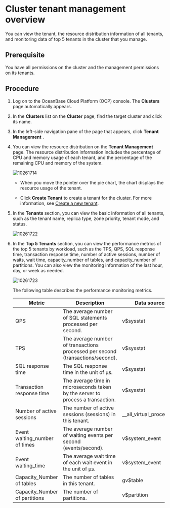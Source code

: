 Cluster tenant management overview 
=======================================================

You can view the tenant, the resource distribution information of all tenants, and monitoring data of top 5 tenants in the cluster that you manage. 

**Prerequisite** 
-------------------------------------

You have all permissions on the cluster and the management permissions on its tenants.

**Procedure** 
----------------------------------

1. Log on to the OceanBase Cloud Platform (OCP) console. The **Clusters** page automatically appears.

   

2. In the **Clusters** list on the **Cluster** page, find the target cluster and click its name.

   

3. In the left-side navigation pane of the page that appears, click **Tenant Management** .

   

4. You can view the resource distribution on the **Tenant Management** page. The resource distribution information includes the percentage of CPU and memory usage of each tenant, and the percentage of the remaining CPU and memory of the system. 

   ![10261714](https://help-static-aliyun-doc.aliyuncs.com/assets/img/en-US/2825667361/p344188.png)
   * When you move the pointer over the pie chart, the chart displays the resource usage of the tenant.

     
   
   * Click **Create Tenant** to create a tenant for the cluster. For more information, see [Create a new tenant](/en-US/3.ob-cloud-platform/5.manage-tenants/2.basic-tenant-operations/2.create-a-tenant-1.md).

     
   

   

5. In the **Tenants** section, you can view the basic information of all tenants, such as the tenant name, replica type, zone priority, tenant mode, and status.

   ![10261722](https://help-static-aliyun-doc.aliyuncs.com/assets/img/en-US/2825667361/p344196.png)
   

6. In the **Top 5 Tenants** section, you can view the performance metrics of the top 5 tenants by workload, such as the TPS, QPS, SQL response time, transaction response time, number of active sessions, number of waits, wait time, capacity_number of tables, and capacity_number of partitions. You can also view the monitoring information of the last hour, day, or week as needed. 

   ![10261723](https://help-static-aliyun-doc.aliyuncs.com/assets/img/en-US/2825667361/p344198.png)

   The following table describes the performance monitoring metrics. 
   

   |            Metric             |                                  Description                                   |        Data source        |
   |-------------------------------|--------------------------------------------------------------------------------|---------------------------|
   | QPS                           | The average number of SQL statements processed per second.                     | v$sysstat                 |
   | TPS                           | The average number of transactions processed per second (transactions/second). | v$sysstat                 |
   | SQL response time             | The SQL response time in the unit of µs.                                       | v$sysstat                 |
   | Transaction response time     | The average time in microseconds taken by the server to process a transaction. | v$sysstat                 |
   | Number of active sessions     | The number of active sessions (sessions) in this tenant.                       | __all_virtual_processlist |
   | Event waiting_number of times | The average number of waiting events per second (events/second).               | v$system_event            |
   | Event waiting_time            | The average wait time of each wait event in the unit of μs.                    | v$system_event            |
   | Capacity_Number of tables     | The number of tables in this tenant.                                           | gv$table                  |
   | Capacity_Number of partitions | The number of partitions.                                                      | v$partition               |

   



